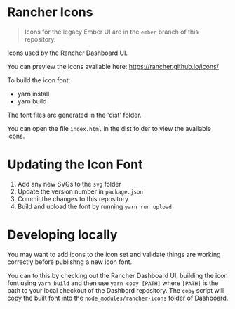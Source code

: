 Rancher Icons
=============

> Icons for the legacy Ember UI are in the `ember` branch of this repository.

Icons used by the Rancher Dashboard UI.

You can preview the icons available here: https://rancher.github.io/icons/

To build the icon font:

- yarn install
- yarn build

The font files are generated in the 'dist' folder.

You can open the file `index.html` in the dist folder to view the available icons.

# Updating the Icon Font

1. Add any new SVGs to the `svg` folder
1. Update the version number in `package.json`
1. Commit the changes to this repository
1. Build and upload the font by running `yarn run upload`

# Developing locally

You may want to add icons to the icon set and validate things are working correctly before publishng a new icon font.

You can to this by checking out the Rancher Dashboard UI, building the icon font using `yarn build` and then use `yarn copy [PATH]` where `[PATH]` is the path to your local
checkout of the Dashbord repository. The `copy` script will copy the built font into the `node_modules/rancher-icons` folder of Dashboard.
